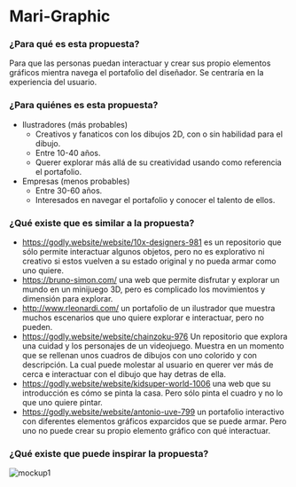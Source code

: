 # Mari-Graphic

### ¿Para qué es esta propuesta?
Para que las personas puedan interactuar y crear sus propio elementos gráficos mientra navega el portafolio del diseñador. Se centraría en la experiencia del usuario.

### ¿Para quiénes es esta propuesta?
* Ilustradores (más probables)
   * Creativos y fanaticos con los dibujos 2D, con o sin habilidad para el dibujo.
   * Entre 10-40 años.
   * Querer explorar más allá de su creatividad usando como referencia el portafolio. 
* Empresas (menos probables)
   * Entre 30-60 años.
   * Interesados en navegar el portafolio y conocer el talento de ellos.
### ¿Qué existe que es similar a la propuesta?
* <https://godly.website/website/10x-designers-981> es un repositorio que sólo permite interactuar algunos objetos, pero no es explorativo ni creativo si estos vuelven a su estado original y no pueda armar como uno quiere.
* <https://bruno-simon.com/> una web que permite disfrutar y explorar un mundo en un minijuego 3D, pero es complicado los movimientos y dimensión para explorar.  
* <http://www.rleonardi.com/> un portafolio de un ilustrador que muestra muchos escenarios que uno quiere explorar e interactuar, pero no pueden.
* <https://godly.website/website/chainzoku-976> Un repositorio que explora una cuidad y los personajes de un videojuego. Muestra en un momento que se rellenan unos cuadros de dibujos con uno colorido y con descripción. La cual puede molestar al usuario en querer ver más de cerca e interactuar con el dibujo que hay detras de ella.
* <https://godly.website/website/kidsuper-world-1006> una web que su introducción es cómo se pinta la casa. Pero sólo pinta el cuadro y no lo que uno quiere pintar.
* <https://godly.website/website/antonio-uve-799> un portafolio interactivo con diferentes elementos gráficos exparcidos que se puede armar. Pero uno no puede crear su propio elemento gráfico con qué interactuar.

### ¿Qué existe que puede inspirar la propuesta?
![mockup1](https://github.com/user-attachments/assets/fdf2ab68-85c1-4af8-9a61-01f11cd794eb)


